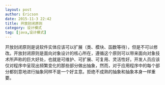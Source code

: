 ```yaml
---
layout: post
author: Ericson
date: 2015-11-3 22:42
title: 开放封闭原则
category: 设计模式
tag: [java,设计模式]
---
```


开放封闭原则是说软件实体应该可以扩展（类、模块、函数等待），但是不可以修改。开放封闭原则是面向对象设计的核心所在，遵循这个原则可以带来面向对象技术所声称的巨大好处，也就是可维护、可扩展、可复用、灵活性好。开发人员应该仅对程序中呈现出频繁变化的那些部分做出抽象，然而，对于应用程序中的每个部分都刻意地进行抽象同样不是一个好主意。拒绝不成熟的抽象和抽象本身一样重要。